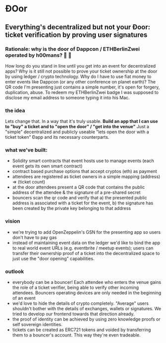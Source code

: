 # ĐOor

## Everything's decentralized but not your Đoor: ticket verification by proving user signatures 

### Rationale: why is the door of Dappcon / ETHBerlinZwei operated by h00mans? :thinking: :robot: 

How long do you stand in line until you get into an event for decentralized apps? Why is it still not possible to prove your ticket ownership at the door by using ledger / crypto technology. Why do I have to use fiat money to enter events like Dappcon (or any other conference on planet earth)? The QR code I'm presenting just contains a simple number, it's open for forgery, duplication, abuse. To redeem my ETHBerlinZwei badge I was supposed to disclose my email address to someone typing it into his Mac.

### the idea 
Lets change that. In a way that it's truly usable. **Build an app that I can use to "buy" a ticket and to "open the door" / "get into the venue"**  Just a "simple" decentralized and publicly useable "lets open the door with a ticket token" Đapp and its necessary counterparts.

### what we've built:
- Solidity smart contracts that event hosts use to manage events (each event gets its own smart contract)
- contract based purchase options that accept cryptos (eth) as payment 
- attendees are registered as ticket owners in a simple mapping (address) => (ticket count)
- at the door attendees present a QR code that contains the public address of the attendee & the signature of a pre-shared secret
- bouncers scan the qr code and verify that a) the presented public address is associated with a ticket for the event, b) the signature has been created by the private key belonging to that address

### vision
- we're trying to add OpenZeppelin's GSN for the presenting app so users don't have to pay gas 
- instead of maintaining event data on the ledger we'd like to bind the app to real world event URLs (e.g. eventbrite / meetup events); users can transfer their ownership proof of a ticket into the decentralized space to just use the "door opening" capabilities.

### outlook
- everybody can be a bouncer! Each attendee who enters the venue gains the role of a ticket verifier, being able to verify other incoming attendees. Bouncers operating devices are only needed in the beginning of an event
- we'd love to hide the details of crypto completely. "Average" users shouldn't bother with the details of exchanges, wallets or signatures. We tried to develop our frontend towards that direction already.  
- the proof of identity can be achieved by using zero knowledge proofs or self sovereign identities.
- tickets can be created as ERC721 tokens and voided by transferring them to a bouncer's account. This way they're even tradeable.